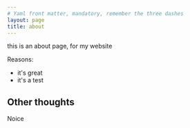 ```yaml
---
# Yaml front matter, mandatory, remember the three dashes
layout: page
title: about
---
```


this is an about page, for my website

Reasons:
- it's great
- it's a test

## Other thoughts
Noice
